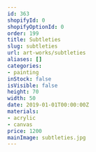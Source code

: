 ```yaml
---
id: 363
shopifyId: 0
shopifyOptionId: 0
order: 199
title: Subtleties
slug: subtleties
url: art-works/subtleties
aliases: []
categories:
- painting
inStock: false
isVisible: false
height: 70
width: 50
date: 2019-01-01T00:00:00Z
materials:
- acrylic
- canvas
price: 1200
mainImage: subtleties.jpg
---
```

